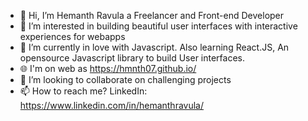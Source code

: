 - 👋 Hi, I’m Hemanth Ravula a Freelancer and Front-end Developer
- 👀 I’m interested in building beautiful user interfaces with interactive experiences for webapps
- 🌱 I’m currently in love with Javascript. Also learning React.JS, An opensource Javascript library to build User interfaces.
- 🌐 I'm on web as https://hmnth07.github.io/ 
- 💞️ I’m looking to collaborate on challenging projects
- 📫 How to reach me? LinkedIn: https://www.linkedin.com/in/hemanthravula/

<!---
hmnth07/hmnth07 is a ✨ special ✨ repository because its `README.md` (this file) appears on your GitHub profile.
You can click the Preview link to take a look at your changes.
--->
